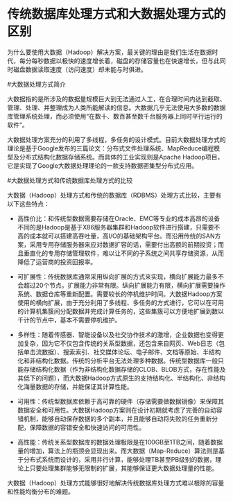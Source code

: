 传统数据库处理方式和大数据处理方式的区别
==============

为什么要使用大数据（Hadoop）解决方案，最关键的理由是我们生活在数据时代，每分每秒数据以极快的速度增长着，磁盘的存储容量也在快速增长，但与此同时磁盘数据读取速度（访问速度）却未能与时俱进。

#大数据处理方式简介

大数据指的是所涉及的数据量规模巨大到无法通过人工，在合理时间内达到截取、管理、处理、并整理成为人类所能解读的信息。大数据几乎无法使用大多数的数据库管理系统处理，而必须使用“在数十、数百甚至数千台服务器上同时平行运行的软件”。

大数据处理方案充分的利用了多线程，多任务的设计模式。目前大数据处理方式的理论是基于Google发布的三篇论文：分布式文件处理系统、MapReduce编程模型及分布式结构化数据存储系统。而具体的工业实现则是Apache Hadoop项目，它是实现了Google大数据处理理论的一款支持数据密集型分布式应用。

#大数据处理方式和传统数据库处理方式的比较

大数据（Hadoop）处理方式和传统的数据库（RDBMS）处理方式比较，主要有以下这些特点：

* 高性价比：和传统型数据需要存储在Oracle、EMC等专业的成本高昂的设备不同的是Hadoop是基于X86服务器集群和Hadoop软件进行搭建，只需要不高的成本就可以搭建高吞吐量，高I/O的基础架构平台。而沿用传统的SAN方案，采用专用存储服务器来应对数据扩容的话，需要付出高额的前期投资；而且垂直化的专用存储管理软件，难以让不同的子系统之间共享存储资源，从而降低了运营商的投资回报率。

* 可扩展性：传统数据库通常采用纵向扩展的方式来实现，横向扩展能力最多不会超过20个节点。扩展能力非常有限。纵向扩展能力有限，横向扩展需要操作系统、数据仓库等重新配置。需要较长的停机维护时间。大数据Hadoop方案使用的横向扩展，由于充分利用了多线程、多任务的方式进行，它可以在可用的计算机集簇间分配数据并完成计算任务的，这些集簇可以方便地扩展到数以千计的节点中，基本不需要停机维护。

* 多样性：随着传感器、智能设备以及社交协作技术的激增，企业数据也变得更加复杂，因为它不仅包含传统的关系型数据，还包含来自网页、Web日志（包括单击流数据）、搜索索引、社交媒体论坛、电子邮件、文档等原始、半结构化和非结构化数据。传统的分析平台无法处理多种数据。传统型数据库一般只能存储结构化数据（作为非结构化数据存储的CLOB、BLOB方式，存在性能及其低下的问题），而大数据Hadoop方式原生的支持结构化、半结构化、非结构化海量数据的存储，并能保证其计算性能。

* 可用性：传统型数据库依赖于高可靠的硬件（存储需要做数据镜像）来保障其数据安全和可用性。大数据Hadoop方案则在设计初期就考虑了完善的自动容错机制，能够自动保存数据的多个副本，并且能够自动将失败的任务重新分配，保障数据的容错安全和快速访问的可用性。

* 高性能：传统关系型数据库的数据处理极限是在100GB至1TB之间，随着数据量的增加，算法上的瓶颈会显现出来。而大数据（Map-Reduce）算法则是基于分布式系统而设计的，采用并行计算，能够处理TB甚至PB级别的数据，理论上只要处理集群能够无限制的扩展，其能够保证更大数据处理量的性能。

大数据（Hadoop）处理方式能够很好地解决传统数据库处理方式难以根除的容量和性能均衡分布的难题。

